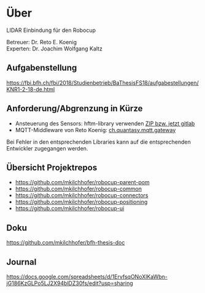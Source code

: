 # Über
LIDAR Einbindung für den Robocup

Betreuer: Dr. Reto E. Koenig  
Experten: Dr. Joachim Wolfgang Kaltz

## Aufgabenstellung
https://fbi.bfh.ch/fbi/2018/Studienbetrieb/BaThesisFS18/aufgabestellungen/KNR1-2-18-de.html

## Anforderung/Abgrenzung in Kürze
* Ansteuerung des Sensors: hftm-library verwenden [ZIP bzw. jetzt gitlab](https://gitlab.ti.bfh.ch/kilcm1/hftm-lidar)
* MQTT-Middleware von Reto Koenig: [ch.quantasy.mqtt.gateway](https://github.com/knr1/ch.quantasy.mqtt.gateway)

Bei Fehler in den entsprechenden Libraries kann auf die entsprechenden Entwickler zugegangen werden.

## Übersicht Projektrepos
* https://github.com/mkilchhofer/robocup-parent-pom
* https://github.com/mkilchhofer/robocup-common
* https://github.com/mkilchhofer/robocup-connectors
* https://github.com/mkilchhofer/robocup-positioning
* https://github.com/mkilchhofer/robocup-ui

## Doku
https://github.com/mkilchhofer/bfh-thesis-doc

## Journal
https://docs.google.com/spreadsheets/d/1ErvfsqONoXlKaWbn-jG186KzGLPo5LJ2X94blDZ30fs/edit?usp=sharing
